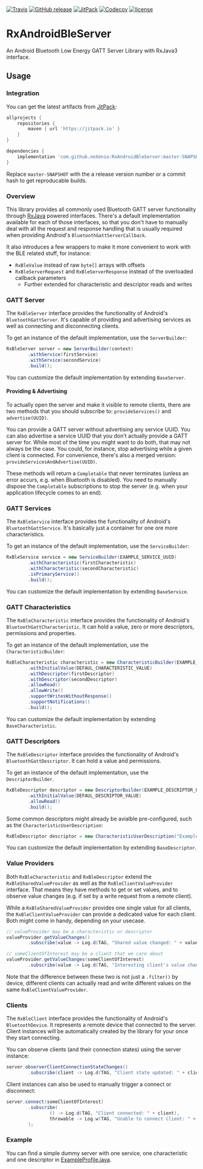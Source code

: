[![Travis](https://img.shields.io/travis/neXenio/RxAndroidBleServer/master.svg)](https://travis-ci.org/neXenio/RxAndroidBleServer/builds) [![GitHub release](https://img.shields.io/github/release/neXenio/RxAndroidBleServer.svg)](https://github.com/neXenio/RxAndroidBleServer/releases) [![JitPack](https://img.shields.io/jitpack/v/neXenio/RxAndroidBleServer.svg)](https://jitpack.io/#neXenio/RxAndroidBleServer/) [![Codecov](https://img.shields.io/codecov/c/github/nexenio/RxAndroidBleServer.svg)](https://codecov.io/gh/neXenio/RxAndroidBleServer) [![license](https://img.shields.io/github/license/neXenio/RxAndroidBleServer.svg)](https://github.com/neXenio/RxAndroidBleServer/blob/master/LICENSE)

# RxAndroidBleServer

An Android Bluetooth Low Energy GATT Server Library with RxJava3 interface.

## Usage

### Integration

You can get the latest artifacts from [JitPack][jitpack]:

```groovy
allprojects {
    repositories {
        maven { url 'https://jitpack.io' }
    }
}

dependencies {
    implementation 'com.github.neXenio:RxAndroidBleServer:master-SNAPSHOT'
}
```

Replace `master-SNAPSHOT` with the a release version number or a commit hash to get reproducable builds.

### Overview

This library provides all commonly used Bluetooth GATT server functionality through [RxJava][rxjava] powered interfaces. There's a default implementation available for each of those interfaces, so that you don't have to manually deal with all the request and response handling that is usually required when providing Android's `BluetoothGattServerCallback`.

It also introduces a few wrappers to make it more convenient to work with the BLE related stuff, for instance:

- `RxBleValue` instead of raw `byte[]` arrays with offsets
- `RxBleServerRequest` and `RxBleServerResponse` instead of the overloaded callback parameters
	- Further extended for characteristic and descriptor reads and writes

### GATT Server

The `RxBleServer` interface provides the functionality of Android's `BluetoothGattServer`. It's capable of providing and advertising services as well as connecting and disconnecting clients.

To get an instance of the default implementation, use the `ServerBuilder`:

```java
RxBleServer server = new ServerBuilder(context)
        .withService(firstService)
        .withService(secondService)
        .build();
```

You can customize the default implementation by extending `BaseServer`.

#### Providing & Advertising

To actually open the server and make it visible to remote clients, there are two methods that you should subscribe to: `provideServices()` and `advertise(UUID)`.

You can provide a GATT server without advertising any service UUID. You can also advertise a service UUID that you don't actually provide a GATT server for. While most of the time you might want to do both, that may not always be the case. You could, for instance, stop advertising while a given client is connected. For convenience, there's also a merged version: `provideServicesAndAdvertise(UUID)`.

These methods will return a `Completable` that never terminates (unless an error accurs, e.g. when Bluetooth is disabled). You need to manually dispose the `Completable` subscriptions to stop the server (e.g. when your application lifecycle comes to an end).

### GATT Services

The `RxBleService` interface provides the functionality of Android's `BluetoothGattService`. It's basically just a container for one ore more characteristics.

To get an instance of the default implementation, use the `ServiceBuilder`:

```java
RxBleService service = new ServiceBuilder(EXAMPLE_SERVICE_UUID)
        .withCharacteristic(firstCharacteristic)
        .withCharacteristic(secondCharacteristic)
        .isPrimaryService()
        .build();
```

You can customize the default implementation by extending `BaseService`.

### GATT Characteristics

The `RxBleCharacteristic` interface provides the functionality of Android's `BluetoothGattCharacteristic`. It can hold a value, zero or more descriptors, permissions and properties.

To get an instance of the default implementation, use the `CharacteristicBuilder`:

```java
RxBleCharacteristic characteristic = new CharacteristicBuilder(EXAMPLE_CHARACTERISTIC_UUID)
        .withInitialValue(DEFAUL_CHARACTERISTIC_VALUE)
        .withDescriptor(firstDescriptor)
        .withDescriptor(secondDescriptor)
        .allowRead()
        .allowWrite()
        .supportWritesWithoutResponse()
        .supportNotifications()
        .build();
```

You can customize the default implementation by extending `BaseCharacteristic`.

### GATT Descriptors

The `RxBleDescriptor` interface provides the functionality of Android's `BluetoothGattDescriptor`. It can hold a value and permissions.

To get an instance of the default implementation, use the `DescriptorBuilder`.

```java
RxBleDescriptor descriptor = new DescriptorBuilder(EXAMPLE_DESCRIPTOR_UUID)
        .withInitialValue(DEFAUL_DESCRIPTOR_VALUE)
        .allowRead()
        .build();
```

Some common descriptors might already be avialble pre-configured, such as the `CharacteristicUserDescription`:

```java
RxBleDescriptor descriptor = new CharacteristicUserDescription("Example characteristic")
```

You can customize the default implementation by extending `BaseDescriptor`.

### Value Providers

Both `RxBleCharacteristic` and `RxBleDescriptor` extend the `RxBleSharedValueProvider` as well as the `RxBleClientValueProvider` interface. That means they have methods to get or set values, and to observe value changes (e.g. if set by a write request from a remote client).

While a `RxBleSharedValueProvider` provides one single value for all clients, the `RxBleClientValueProvider` can provide a dedicated value for each client. Both might come in handy, depending on your usecase.

```java
// valueProvider may be a characteristic or descriptor
valueProvider.getValueChanges()
        .subscribe(value -> Log.d(TAG, "Shared value changed: " + value));

// someClientOfInterest may be a client that we care about
valueProvider.getValueChanges(someClientOfInterest)
        .subscribe(value -> Log.d(TAG, "Interesting client's value changed: " + value));
```

Note that the difference between these two is not just a `.filter()` by device, different clients can actually read and write different values on the same `RxBleClientValueProvider`.

### Clients

The `RxBleClient` interface provides the functionality of Android's `BluetoothDevice`. It represents a remote device that connected to the server. Client instances will be automatically created by the library for your once they start connecting.

You can observe clients (and their connection states) using the server instance:

```java
server.observerClientConnectionStateChanges()
		.subscribe(client -> Log.d(TAG, "Client state updated: " + client));
```

Client instances can also be used to manually trigger a connect or disconnect:

```java
server.connect(someClientOfInterest)
        .subscribe(
                () -> Log.d(TAG, "Client connected: " + client),
                throwable -> Log.w(TAG, "Unable to connect client: " + client, throwable)
        );
```

### Example

You can find a simple dummy server with one service, one characteristic and one descriptor in [ExampleProfile.java][example-profile].

[releases]: https://github.com/neXenio/RxAndroidBleServer/releases
[jitpack]: https://jitpack.io/#neXenio/RxAndroidBleServer/
[rxjava]: https://github.com/ReactiveX/RxJava
[example-profile]: https://github.com/neXenio/RxAndroidBleServer/blob/master/app/src/main/java/com/nexenio/rxandroidbleserverapp/ExampleProfile.java
